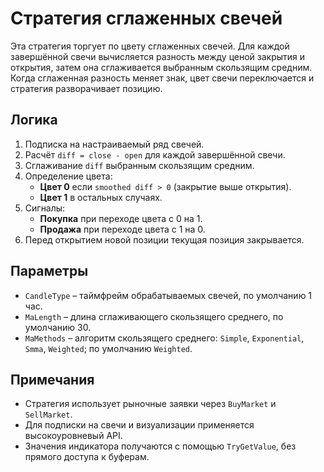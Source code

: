 # Стратегия сглаженных свечей

Эта стратегия торгует по цвету сглаженных свечей. Для каждой завершённой свечи вычисляется разность между ценой закрытия и открытия, затем она сглаживается выбранным скользящим средним. Когда сглаженная разность меняет знак, цвет свечи переключается и стратегия разворачивает позицию.

## Логика

1. Подписка на настраиваемый ряд свечей.
2. Расчёт `diff = close - open` для каждой завершённой свечи.
3. Сглаживание `diff` выбранным скользящим средним.
4. Определение цвета:
   - **Цвет 0** если `smoothed diff > 0` (закрытие выше открытия).
   - **Цвет 1** в остальных случаях.
5. Сигналы:
   - **Покупка** при переходе цвета с 0 на 1.
   - **Продажа** при переходе цвета с 1 на 0.
6. Перед открытием новой позиции текущая позиция закрывается.

## Параметры

- `CandleType` – таймфрейм обрабатываемых свечей, по умолчанию 1 час.
- `MaLength` – длина сглаживающего скользящего среднего, по умолчанию 30.
- `MaMethods` – алгоритм скользящего среднего: `Simple`, `Exponential`, `Smma`, `Weighted`; по умолчанию `Weighted`.

## Примечания

- Стратегия использует рыночные заявки через `BuyMarket` и `SellMarket`.
- Для подписки на свечи и визуализации применяется высокоуровневый API.
- Значения индикатора получаются с помощью `TryGetValue`, без прямого доступа к буферам.
